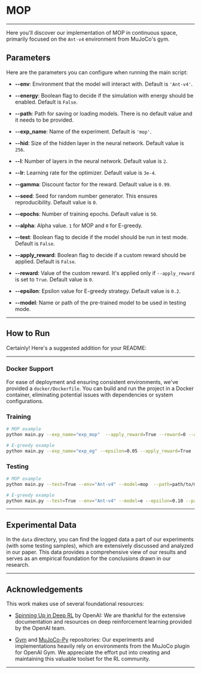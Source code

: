 # MOP

---


Here you'll discover our implementation of MOP in continuous space, primarily focused on the `Ant-v4` environment from MuJoCo's gym.

## Parameters

Here are the parameters you can configure when running the main script:

- **--env**: Environment that the model will interact with. Default is `'Ant-v4'`.

- **--energy**: Boolean flag to decide if the simulation with energy should be enabled. Default is `False`.

- **--path**: Path for saving or loading models. There is no default value and it needs to be provided.

- **--exp_name**: Name of the experiment. Default is `'mop'`.

- **--hid**: Size of the hidden layer in the neural network. Default value is `256`.

- **--l**: Number of layers in the neural network. Default value is `2`.

- **--lr**: Learning rate for the optimizer. Default value is `3e-4`.

- **--gamma**: Discount factor for the reward. Default value is `0.99`.

- **--seed**: Seed for random number generator. This ensures reproducibility. Default value is `0`.

- **--epochs**: Number of training epochs. Default value is `50`.

- **--alpha**: Alpha value. `1` for MOP and `0` for E-greedy.

- **--test**: Boolean flag to decide if the model should be run in test mode. Default is `False`.

- **--apply_reward**: Boolean flag to decide if a custom reward should be applied. Default is `False`.

- **--reward**: Value of the custom reward. It's applied only if `--apply_reward` is set to `True`. Default value is `0`.

- **--epsilon**: Epsilon value for E-greedy strategy. Default value is `0.2`.

- **--model**: Name or path of the pre-trained model to be used in testing mode.

---

## How to Run

Certainly! Here's a suggested addition for your README:

---

### Docker Support

For ease of deployment and ensuring consistent environments, we've provided a `docker/Dockerfile`. You can build and run the project in a Docker container, eliminating potential issues with dependencies or system configurations.

### Training

```bash
# MOP example
python main.py --exp_name="exp_mop"  --apply_reward=True --reward=0 --alpha=1 --epochs=300 --seed=2 --model=mop

# E-greedy example
python main.py --exp_name="exp_eg" --epsilon=0.05 --apply_reward=True --reward=1 --alpha=0 --epochs=300 --seed=2 --model=e

```

### Testing

```bash
# MOP example
python main.py --test=True --env="Ant-v4" --model=mop  --path=path/to/model.pt

# E-greedy example
python main.py --test=True --env="Ant-v4" --model=e --epsilon=0.10 --path=path/to/model.pt
```

---

## Experimental Data

In the `data` directory, you can find the logged data a part of our experiments (with some testing samples), which are extensively discussed and analyzed in our paper. This data provides a comprehensive view of our results and serves as an empirical foundation for the conclusions drawn in our research.

---

## Acknowledgements

This work makes use of several foundational resources:

- [Spinning Up in Deep RL](https://spinningup.openai.com/en/latest/) by OpenAI: We are thankful for the extensive documentation and resources on deep reinforcement learning provided by the OpenAI team.
  
- [Gym](https://github.com/openai/gym/tree/master) and [MuJoCo-Py](https://github.com/openai/mujoco-py) repositories: Our experiments and implementations heavily rely on environments from the MuJoCo plugin for OpenAI Gym. We appreciate the effort put into creating and maintaining this valuable toolset for the RL community.
---
